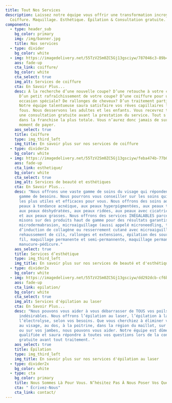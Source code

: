 ```yaml
---
title: Tout Nos Services
description: Laissez notre équipe vous offrir une transformation incroyable.
  Coiffure. Maquillage. Esthétique. Épilation & Consultation gratuite.
components:
  - type: header_sub
    bg_color: primary
    img: /img/banner.jpg
    title: Nos services
  - type: divider
    bg_color: white
  - img: https://imagedelivery.net/55TzV2Sm0ZC5Gj13gsciyw/787046c3-89b4-4eb2-f7c8-19cbe544fc00/Square400px
    aos: fade-up
    cta_link: coiffure/
    bg_color: white
    cta_select: true
    img_alt: Services de coiffure
    cta: En Savoir Plus...
    desc: À la recherche d’une nouvelle coupe? D’une retouche à votre coloration?
      D’un petit rafraîchissement de votre coupe? D’une coiffure pour une
      occasion spéciale? De rallonges de cheveux? D’un traitement particulier?
      Notre équipe talentueuse saura satisfaire vos rêves capillaires les plus
      fous. Nous desservons les adultes et les enfants. Vous recevrez toujours
      une consultation gratuite avant la prestation du service. Tout s’effectue
      dans la franchise la plus totale. Vous n’aurez donc jamais de surprise au
      moment de payer.
    aos_select: true
    title: Coiffure
    type: img_third_left
    img_title: En savoir plus sur nos services de coiffure
  - type: divider2x
    bg_color: white
  - img: https://imagedelivery.net/55TzV2Sm0ZC5Gj13gsciyw/feba474b-77b0-4a11-55b4-50345bdc1000/Square400px
    aos: fade-up
    cta_link: esthetique/
    bg_color: white
    cta_select: true
    img_alt: Services de beauté et esthétiques
    cta: En Savoir Plus...
    desc: "Nous offrons une vaste gamme de soins du visage qui répondent à une vaste
      gamme de besoins. Nous pourrons vous conseiller sur les soins qui seront
      les plus utiles et efficaces pour vous. Nous offrons des soins adaptés aux
      peaux à tendance acnéique, aux peaux hyperpigmentées, aux peaux ternes,
      aux peaux déshydratées, aux peaux ridées, aux peaux avec cicatrices d’acné
      et aux peaux grasses. Nous offrons des services INÉGALABLES parce que nous
      misons sur des produits haut de gamme pour des résultats garantis :
      microdermabrasion, microaiguillage (aussi appelé microneedling, thérapie
      d’induction de collagène ou resserrement cutané avec microaiguillage),
      rehaussement de cils, rallonges et extensions, épilation des sourcils au
      fil, maquillage permanente et semi-permannente, maquillage permanent et
      manucure-pédicure."
    aos_select: true
    title: Services d’esthétique
    type: img_third_left
    img_title: En savoir plus sur nos services de beauté et d'esthétique
  - type: divider2x
    bg_color: white
  - img: https://imagedelivery.net/55TzV2Sm0ZC5Gj13gsciyw/dd292dcb-cf6b-4873-6ab4-b124fe63e300/Square400px
    aos: fade-up
    cta_link: epilation/
    bg_color: white
    cta_select: true
    img_alt: Services d'épilation au laser
    cta: En Savoir Plus...
    desc: "Nous pouvons vous aider à vous débarrasser de TOUS vos poils
      indésirables. Nous offrons l’épilation au laser, l’épilation à la cire et
      l’électrolyse, selon vos besoins. Que vous cherchiez à éliminer vos poils
      au visage, au dos, à la poitrine, dans la région du maillot, sur vos bras
      ou sur vos jambes, nous pouvons vous aider. Notre équipe est dûment
      qualifiée et saura répondre à toutes vos questions lors de la consultation
      gratuite avant tout traitement. "
    aos_select: true
    title: Épilation
    type: img_third_left
    img_title: En savoir plus sur nos services d'épilation au laser
  - type: divider2x
    bg_color: white
  - type: cta
    bg_color: primary
    title: Nous Sommes Là Pour Vous. N’hésitez Pas À Nous Poser Vos Questions.
    cta: " Écrivez-Nous"
    cta_link: contact/
---
```

